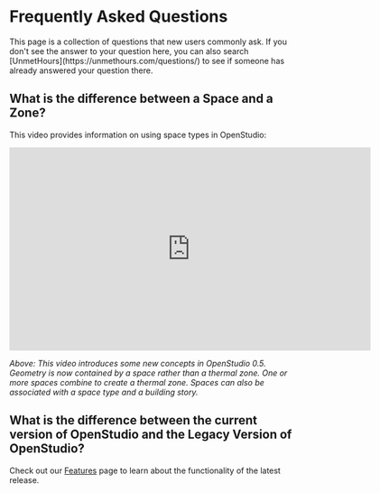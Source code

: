 <h1>Frequently Asked Questions</h1>
This page is a collection of questions that new users commonly ask. If you don't see the answer to your question here, you can also search [UnmetHours](https://unmethours.com/questions/) to see if someone has already answered your question there.

## What is the difference between a Space and a Zone?
This video provides information on using space types in OpenStudio:

<iframe width="640" height="360" src="http://www.youtube.com/embed/kTO3CIBQuoE" frameborder="0" allowfullscreen></iframe>

*Above: This video introduces some new concepts in OpenStudio 0.5. Geometry is now contained by a space rather than a thermal zone. One or more spaces combine to create a thermal zone. Spaces can also be associated with a space type and a building story.*

## What is the difference between the current version of OpenStudio and the Legacy Version of OpenStudio?
Check out our [Features](../getting_started/features.md) page to learn about the functionality of the latest release.
